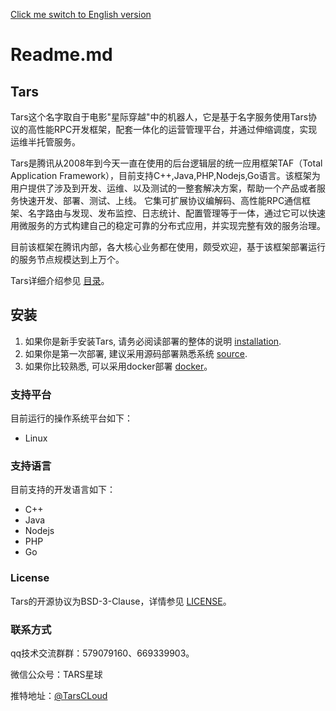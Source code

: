[Click me switch to English version](README.md)

# Readme.md

## Tars

Tars这个名字取自于电影"星际穿越"中的机器人，它是基于名字服务使用Tars协议的高性能RPC开发框架，配套一体化的运营管理平台，并通过伸缩调度，实现运维半托管服务。

Tars是腾讯从2008年到今天一直在使用的后台逻辑层的统一应用框架TAF（Total Application Framework），目前支持C++,Java,PHP,Nodejs,Go语言。该框架为用户提供了涉及到开发、运维、以及测试的一整套解决方案，帮助一个产品或者服务快速开发、部署、测试、上线。 它集可扩展协议编解码、高性能RPC通信框架、名字路由与发现、发布监控、日志统计、配置管理等于一体，通过它可以快速用微服务的方式构建自己的稳定可靠的分布式应用，并实现完整有效的服务治理。

目前该框架在腾讯内部，各大核心业务都在使用，颇受欢迎，基于该框架部署运行的服务节点规模达到上万个。

Tars详细介绍参见 [目录](https://tarscloud.github.io/TarsDocs/SUMMARY.html)。

## 安装 

1. 如果你是新手安装Tars, 请务必阅读部署的整体的说明 [installation](https://tarscloud.github.io/TarsDocs/rumen/an-zhuang/).
2. 如果你是第一次部署, 建议采用源码部署熟悉系统 [source](https://tarscloud.github.io/TarsDocs/rumen/an-zhuang/source.html).
3. 如果你比较熟悉, 可以采用docker部署 [docker](https://tarscloud.github.io/TarsDocs/rumen/an-zhuang/docker.html)。


### 支持平台

目前运行的操作系统平台如下：

* Linux

### 支持语言

目前支持的开发语言如下：

* C++
* Java
* Nodejs
* PHP
* Go

### License

Tars的开源协议为BSD-3-Clause，详情参见 [LICENSE](https://tarscloud.github.io/TarsDocs/license.html)。

### 联系方式

qq技术交流群群：579079160、669339903。

微信公众号：TARS星球

推特地址：[@TarsCLoud](https://twitter.com/TarsCloud)

